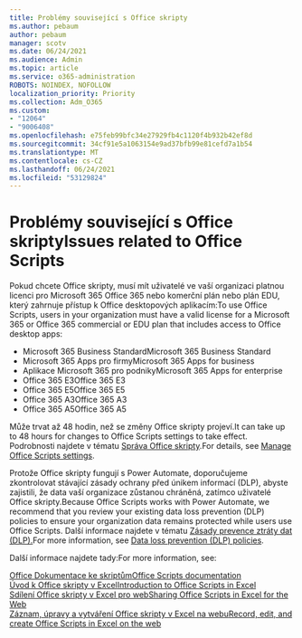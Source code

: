 ```yaml
---
title: Problémy související s Office skripty
ms.author: pebaum
author: pebaum
manager: scotv
ms.date: 06/24/2021
ms.audience: Admin
ms.topic: article
ms.service: o365-administration
ROBOTS: NOINDEX, NOFOLLOW
localization_priority: Priority
ms.collection: Adm_O365
ms.custom:
- "12064"
- "9006408"
ms.openlocfilehash: e75feb99bfc34e27929fb4c1120f4b932b42ef8d
ms.sourcegitcommit: 34cf91e5a1063154e9ad37bfb99e81cefd7a1b54
ms.translationtype: MT
ms.contentlocale: cs-CZ
ms.lasthandoff: 06/24/2021
ms.locfileid: "53129824"
---
```

# <a name="issues-related-to-office-scripts"></a><span data-ttu-id="f0b7b-102">Problémy související s Office skripty</span><span class="sxs-lookup"><span data-stu-id="f0b7b-102">Issues related to Office Scripts</span></span>

<span data-ttu-id="f0b7b-103">Pokud chcete Office skripty, musí mít uživatelé ve vaší organizaci platnou licenci pro Microsoft 365 Office 365 nebo komerční plán nebo plán EDU, který zahrnuje přístup k Office desktopových aplikacím:</span><span class="sxs-lookup"><span data-stu-id="f0b7b-103">To use Office Scripts, users in your organization must have a valid license for a Microsoft 365 or Office 365 commercial or EDU plan that includes access to Office desktop apps:</span></span>

- <span data-ttu-id="f0b7b-104">Microsoft 365 Business Standard</span><span class="sxs-lookup"><span data-stu-id="f0b7b-104">Microsoft 365 Business Standard</span></span>
- <span data-ttu-id="f0b7b-105">Microsoft 365 Apps pro firmy</span><span class="sxs-lookup"><span data-stu-id="f0b7b-105">Microsoft 365 Apps for business</span></span>
- <span data-ttu-id="f0b7b-106">Aplikace Microsoft 365 pro podniky</span><span class="sxs-lookup"><span data-stu-id="f0b7b-106">Microsoft 365 Apps for enterprise</span></span>
- <span data-ttu-id="f0b7b-107">Office 365 E3</span><span class="sxs-lookup"><span data-stu-id="f0b7b-107">Office 365 E3</span></span>
- <span data-ttu-id="f0b7b-108">Office 365 E5</span><span class="sxs-lookup"><span data-stu-id="f0b7b-108">Office 365 E5</span></span>
- <span data-ttu-id="f0b7b-109">Office 365 A3</span><span class="sxs-lookup"><span data-stu-id="f0b7b-109">Office 365 A3</span></span>
- <span data-ttu-id="f0b7b-110">Office 365 A5</span><span class="sxs-lookup"><span data-stu-id="f0b7b-110">Office 365 A5</span></span>

<span data-ttu-id="f0b7b-111">Může trvat až 48 hodin, než se změny Office skripty projeví.</span><span class="sxs-lookup"><span data-stu-id="f0b7b-111">It can take up to 48 hours for changes to Office Scripts settings to take effect.</span></span> <span data-ttu-id="f0b7b-112">Podrobnosti najdete v tématu [Správa Office skripty](/microsoft-365/admin/manage/manage-office-scripts-settings).</span><span class="sxs-lookup"><span data-stu-id="f0b7b-112">For details, see [Manage Office Scripts settings](/microsoft-365/admin/manage/manage-office-scripts-settings).</span></span>

<span data-ttu-id="f0b7b-113">Protože Office skripty fungují s Power Automate, doporučujeme zkontrolovat stávající zásady ochrany před únikem informací (DLP), abyste zajistili, že data vaší organizace zůstanou chráněná, zatímco uživatelé Office skripty.</span><span class="sxs-lookup"><span data-stu-id="f0b7b-113">Because Office Scripts works with Power Automate, we recommend that you review your existing data loss prevention (DLP) policies to ensure your organization data remains protected while users use ‎Office Scripts‎.</span></span> <span data-ttu-id="f0b7b-114">Další informace najdete v tématu [Zásady prevence ztráty dat (DLP).](/power-automate/prevent-data-loss)</span><span class="sxs-lookup"><span data-stu-id="f0b7b-114">For more information, see [Data loss prevention (DLP) policies](/power-automate/prevent-data-loss).</span></span>

<span data-ttu-id="f0b7b-115">Další informace najdete tady:</span><span class="sxs-lookup"><span data-stu-id="f0b7b-115">For more information, see:</span></span>

[<span data-ttu-id="f0b7b-116">Office Dokumentace ke skriptům</span><span class="sxs-lookup"><span data-stu-id="f0b7b-116">Office Scripts documentation</span></span>](/office/dev/scripts/)<br/>
[<span data-ttu-id="f0b7b-117">Úvod k Office skripty v Excel</span><span class="sxs-lookup"><span data-stu-id="f0b7b-117">Introduction to Office Scripts in Excel</span></span>](https://support.microsoft.com/office/introduction-to-office-scripts-in-excel-9fbe283d-adb8-4f13-a75b-a81c6baf163a)<br/>
[<span data-ttu-id="f0b7b-118">Sdílení Office skripty v Excel pro web</span><span class="sxs-lookup"><span data-stu-id="f0b7b-118">Sharing Office Scripts in Excel for the Web</span></span>](https://support.microsoft.com/office/sharing-office-scripts-in-excel-for-the-web-226eddbc-3a44-4540-acfe-fccda3d1122b)<br/>
[<span data-ttu-id="f0b7b-119">Záznam, úpravy a vytváření Office skripty v Excel na webu</span><span class="sxs-lookup"><span data-stu-id="f0b7b-119">Record, edit, and create Office Scripts in Excel on the web</span></span>](/office/dev/scripts/tutorials/excel-tutorial)